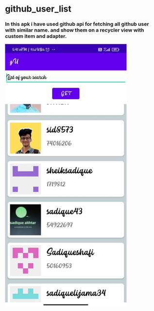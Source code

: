# github_user_list
<h3>In this apk i have used github api for fetching all github user with similar name. and show them on a recycler view with custom item and adapter. </h3>
<img align="center" alt="Coding" width="400" src="https://github.com/sid8573/make-a-pull-request/blob/master/3.github.jpg">

